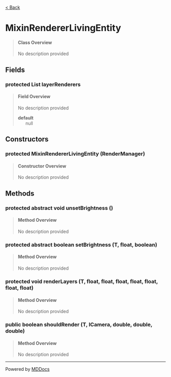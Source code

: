 [< Back](../README.md)
# MixinRendererLivingEntity #
>#### Class Overview ####
>No description provided
## Fields ##
### protected List layerRenderers ###
>#### Field Overview ####
>No description provided
>
>**default**<br />
>&nbsp;&nbsp;&nbsp;&nbsp;&nbsp;&nbsp;null
>
## Constructors ##
### protected MixinRendererLivingEntity (RenderManager) ###
>#### Constructor Overview ####
>No description provided
>
## Methods ##
### protected abstract void unsetBrightness () ###
>#### Method Overview ####
>No description provided
>
### protected abstract boolean setBrightness (T, float, boolean) ###
>#### Method Overview ####
>No description provided
>
### protected void renderLayers (T, float, float, float, float, float, float, float) ###
>#### Method Overview ####
>No description provided
>
### public boolean shouldRender (T, ICamera, double, double, double) ###
>#### Method Overview ####
>No description provided
>

---
Powered by [MDDocs](https://github.com/VRCube/MDDocs)